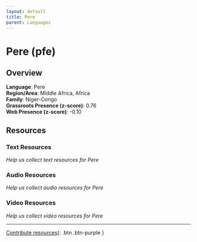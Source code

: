 ```yaml
---
layout: default
title: Pere
parent: Languages
---
```


# Pere (pfe)

## Overview

**Language**: Pere  
**Region/Area**: Middle Africa, Africa  
**Family**: Niger-Congo  
**Grassroots Presence (z-score)**: 0.76  
**Web Presence (z-score)**: -0.10  

## Resources

### Text Resources
*Help us collect text resources for Pere*

### Audio Resources
*Help us collect audio resources for Pere*

### Video Resources
*Help us collect video resources for Pere*

---

[Contribute resources](https://forms.office.com/e/1SfLJx3u1r){: .btn .btn-purple }
